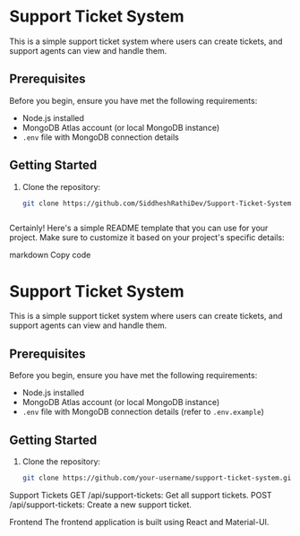 # Support Ticket System

This is a simple support ticket system where users can create tickets, and support agents can view and handle them.

## Prerequisites

Before you begin, ensure you have met the following requirements:

- Node.js installed
- MongoDB Atlas account (or local MongoDB instance)
- `.env` file with MongoDB connection details

## Getting Started

1. Clone the repository:

   ```bash
   git clone https://github.com/SiddheshRathiDev/Support-Ticket-System.git


   
Certainly! Here's a simple README template that you can use for your project. Make sure to customize it based on your project's specific details:

markdown
Copy code
# Support Ticket System

This is a simple support ticket system where users can create tickets, and support agents can view and handle them.

## Prerequisites

Before you begin, ensure you have met the following requirements:

- Node.js installed
- MongoDB Atlas account (or local MongoDB instance)
- `.env` file with MongoDB connection details (refer to `.env.example`)

## Getting Started

1. Clone the repository:

   ```bash
   git clone https://github.com/your-username/support-ticket-system.git

Support Tickets
GET /api/support-tickets: Get all support tickets.
POST /api/support-tickets: Create a new support ticket.

Frontend
The frontend application is built using React and Material-UI.
